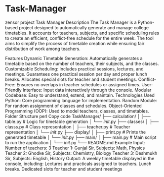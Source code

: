 # Task-Manager
zensor project
Task Manager
Description
The Task Manager is a Python-based project designed to automatically generate and manage college timetables. It accounts for teachers, subjects, and specific scheduling rules to create an efficient, conflict-free schedule for the entire week. The tool aims to simplify the process of timetable creation while ensuring fair distribution of work among teachers.

Features
Dynamic Timetable Generation: Automatically generates a timetable based on the number of teachers, their subjects, and the classes.
Customizable Scheduling:
Includes practical sessions, lectures, and meetings.
Guarantees one practical session per day and proper lunch breaks.
Allocates special slots for teacher and student meetings.
Conflict-Free: Ensures no overlaps in teacher schedules or assigned times.
User-Friendly Interface: Input data interactively through the console.
Modular Codebase: Easy to understand, extend, and maintain.
Technologies Used
Python: Core programming language for implementation.
Random Module: For random assignment of classes and schedules.
Object-Oriented Programming (OOP): Used to model teachers, classes, and timetables.
Folder Structure
perl
Copy code
TaskManager/
├── calculation/
│   ├── table.py             # Logic for timetable generation
│   └── _init_.py
├── classes/
│   ├── classs.py            # Class representation
│   ├── teacher.py           # Teacher representation
│   └── _init_.py
├── display/
│   ├── print.py             # Prints the generated timetable
│   └── _init_.py
├── main/
│   ├── main.py              # Main script to run the application
│   └── _init_.py
└── README.md
Example
Input:
Number of teachers: 3
Teacher 1: Gunjal Sir, Subjects: Math, Physics
Teacher 2: Ghodke Sir, Subjects: Chemistry, Biology
Teacher 3: Deshmukh Sir, Subjects: English, History
Output:
A weekly timetable displayed in the console, including:
Lectures and practicals assigned to teachers.
Lunch breaks.
Dedicated slots for teacher and student meetings
